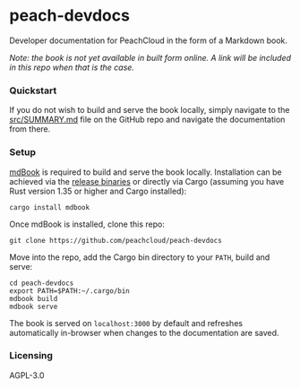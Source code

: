# peach-devdocs

Developer documentation for PeachCloud in the form of a Markdown book.

_Note: the book is not yet available in built form online. A link will be included in this repo when that is the case._

### Quickstart

If you do not wish to build and serve the book locally, simply navigate to the [src/SUMMARY.md](https://github.com/peachcloud/peach-devdocs/blob/master/src/SUMMARY.md) file on the GitHub repo and navigate the documentation from there.

### Setup

[mdBook](https://github.com/rust-lang/mdBook) is required to build and serve the book locally. Installation can be achieved via the [release binaries](https://github.com/rust-lang/mdBook/releases) or directly via Cargo (assuming you have Rust version 1.35 or higher and Cargo installed):

`cargo install mdbook`

Once mdBook is installed, clone this repo:

`git clone https://github.com/peachcloud/peach-devdocs`

Move into the repo, add the Cargo bin directory to your `PATH`, build and serve:

`cd peach-devdocs`  
`export PATH=$PATH:~/.cargo/bin`  
`mdbook build`  
`mdbook serve`

The book is served on `localhost:3000` by default and refreshes automatically in-browser when changes to the documentation are saved.

### Licensing

AGPL-3.0
